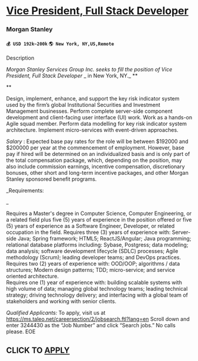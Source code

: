 # [Vice President, Full Stack Developer](https://www.remotewlb.com/apply/vice-president-full-stack-developer)  
### Morgan Stanley  
#### `💰 USD 192k~200k` `🌎 New York, NY,US,Remote`  

Description

_Morgan Stanley Services Group Inc._ _seeks to fill_ _the position of Vice President, Full Stack Developer_ _ in New York, NY._ **

**

Design, implement, enhance, and support the key risk indicator system used by the firm’s global Institutional Securities and Investment Management businesses. Perform complete server-side component development and client-facing user interface (UI) work. Work as a hands-on Agile squad member. Perform data modelling for key risk indicator system architecture. Implement micro-services with event-driven approaches.

_Salary_ : Expected base pay rates for the role will be between $192000 and $200000 per year at the commencement of employment. However, base pay if hired will be determined on an individualized basis and is only part of the total compensation package, which, depending on the position, may also include commission earnings, incentive compensation, discretionary bonuses, other short and long-term incentive packages, and other Morgan Stanley sponsored benefit programs.

_Requirements:

_

Requires a Master's degree in Computer Science, Computer Engineering, or a related field plus five (5) years  of experience in the position offered or five (5) years of experience as a Software Engineer, Developer, or related occupation in the field.  Requires three (3) years of experience with: Server-side Java; Spring framework; HTML5; ReactJS/Angular; Java programming; relational database platforms including: Sybase, Postgress; data modeling; data analysis; software development lifecycle (SDLC) processes; Agile methodology (Scrum); leading developer teams; and DevOps practices.  
Requires two (2) years of experience with: OOD/OOP; algorithms / data structures; Modern design patterns; TDD; micro-service; and service oriented architecture.  
Requires one (1) year of experience with: building scalable systems with high volume of data; managing global technology teams; leading technical strategy; driving technology delivery; and interfacing with a global team of stakeholders and working with senior clients.

_Qualified Applicants:_ To apply, visit us at https://ms.taleo.net/careersection/2/jobsearch.ftl?lang=en Scroll down and enter 3244430 as the “Job Number” and click “Search jobs.” No calls please. EOE

  
## CLICK TO [APPLY](https://www.remotewlb.com/apply/vice-president-full-stack-developer)

